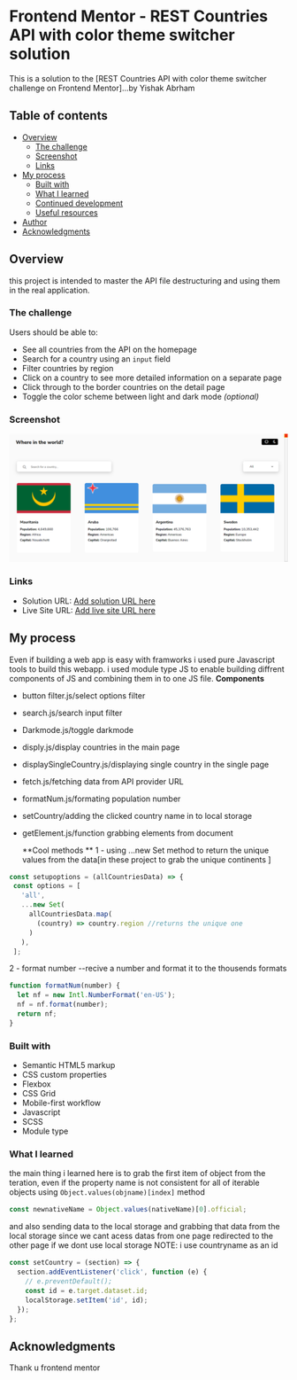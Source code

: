 # Frontend Mentor - REST Countries API with color theme switcher solution

This is a solution to the [REST Countries API with color theme switcher challenge on Frontend Mentor]...by Yishak Abrham

## Table of contents

- [Overview](#overview)
  - [The challenge](#the-challenge)
  - [Screenshot](#screenshot)
  - [Links](#links)
- [My process](#my-process)
  - [Built with](#built-with)
  - [What I learned](#what-i-learned)
  - [Continued development](#continued-development)
  - [Useful resources](#useful-resources)
- [Author](#author)
- [Acknowledgments](#acknowledgments)

## Overview

this project is intended to master the API file destructuring and using them in the real application.

### The challenge

Users should be able to:

- See all countries from the API on the homepage
- Search for a country using an `input` field
- Filter countries by region
- Click on a country to see more detailed information on a separate page
- Click through to the border countries on the detail page
- Toggle the color scheme between light and dark mode _(optional)_

### Screenshot

![](/screenshot.png)

### Links

- Solution URL: [Add solution URL here](https://your-solution-url.com)
- Live Site URL: [Add live site URL here](https://your-live-site-url.com)

## My process

Even if building a web app is easy with framworks i used pure Javascript tools to build this webapp. i used module type JS to enable building diffrent components of JS and combining them in to one JS file.
**Components**

- button filter.js/select options filter
- search.js/search input filter
- Darkmode.js/toggle darkmode
- disply.js/display countries in the main page
- displaySingleCountry.js/displaying single country in the single page
- fetch.js/fetching data from API provider URL
- formatNum.js/formating population number
- setCountry/adding the clicked country name in to local storage
- getElement.js/function grabbing elements from document

  **Cool methods **
  1 - using ...new Set method to return the unique values from the data[in these project to grab the unique continents ]

```js
const setupoptions = (allCountriesData) => {
 const options = [
   'all',
   ...new Set(
     allCountriesData.map(
       (country) => country.region //returns the unique one
     )
   ),
 ];
```

2 - format number --recive a number and format it to the thousends formats

```js
function formatNum(number) {
  let nf = new Intl.NumberFormat('en-US');
  nf = nf.format(number);
  return nf;
}
```

### Built with

- Semantic HTML5 markup
- CSS custom properties
- Flexbox
- CSS Grid
- Mobile-first workflow
- Javascript
- SCSS
- Module type

### What I learned

the main thing i learned here is to grab the first item of object from the teration, even if the property name is not consistent for all of iterable objects using `Object.values(objname)[index]` method

```js
const newnativeName = Object.values(nativeName)[0].official;
```

and also sending data to the local storage and grabbing that data from the local storage since we cant acess datas from one page redirected to the other page if we dont use local storage
NOTE: i use countryname as an id

```js
const setCountry = (section) => {
  section.addEventListener('click', function (e) {
    // e.preventDefault();
    const id = e.target.dataset.id;
    localStorage.setItem('id', id);
  });
};
```

## Acknowledgments

Thank u frontend mentor
